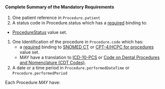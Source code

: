 #### Complete Summary of the Mandatory Requirements

1.  One patient reference in `Procedure.patient`
1.  A status code in Procedure.status which has a [required](http://hl7.org/fhir/terminologies.html#required) binding to:
-  [ProcedureStatus] value set.
1.  One Identification of the procedure in `Procedure.code` which has:
    - a [required](http://hl7.org/fhir/2017Jan/terminologies.html#required) binding to [SNOMED CT] or [CPT-4/HCPC for procedures] value set.
    - MAY have a translation to [ICD-10-PCS] or [Code on Dental Procedures and Nomenclature (CDT Codes)].
1.  A date or a time period in `Procedure.performedDateTime` or `Procedure.performedPeriod`

Each Procedure *MAY* have:

  [SNOMED CT]: ValueSet-daf-procedure-type.html
  [CPT-4/HCPC for procedures]: ValueSet-daf-procedure-type.html
  [ICD-10-PCS]: http://www.icd10data.com/icd10pcs
  [Code on Dental Procedures and Nomenclature (CDT Codes)]: http://www.ada.org/en/publications/cdt/
  [ProcedureStatus]: http://hl7.org/fhir/ValueSet-procedure-status.html
